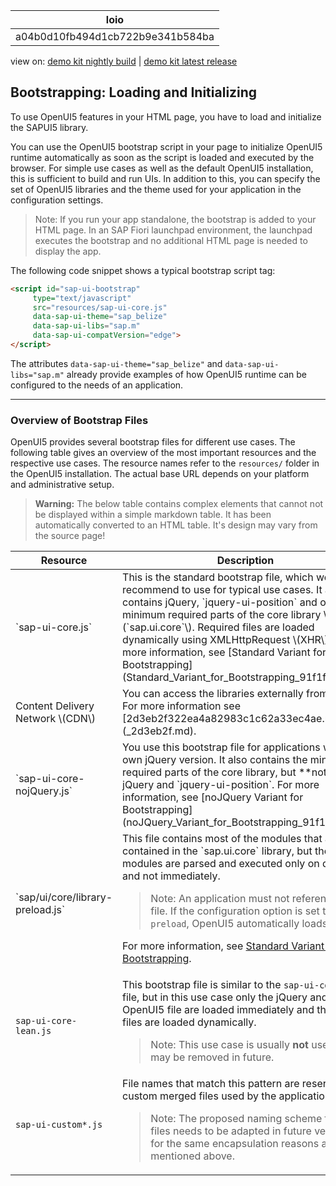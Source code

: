 <!-- loioa04b0d10fb494d1cb722b9e341b584ba -->

| loio |
| -----|
| a04b0d10fb494d1cb722b9e341b584ba |

<div id="loio">

view on: [demo kit nightly build](https://openui5nightly.hana.ondemand.com/#/topic/a04b0d10fb494d1cb722b9e341b584ba) | [demo kit latest release](https://openui5.hana.ondemand.com/#/topic/a04b0d10fb494d1cb722b9e341b584ba)</div>

## Bootstrapping: Loading and Initializing

To use OpenUI5 features in your HTML page, you have to load and initialize the SAPUI5 library.

You can use the OpenUI5 bootstrap script in your page to initialize OpenUI5 runtime automatically as soon as the script is loaded and executed by the browser. For simple use cases as well as the default OpenUI5 installation, this is sufficient to build and run UIs. In addition to this, you can specify the set of OpenUI5 libraries and the theme used for your application in the configuration settings.

> Note:
> If you run your app standalone, the bootstrap is added to your HTML page. In an SAP Fiori launchpad environment, the launchpad executes the bootstrap and no additional HTML page is needed to display the app.
> 
> 

The following code snippet shows a typical bootstrap script tag:

``` html
<script id="sap-ui-bootstrap" 
     type="text/javascript"
     src="resources/sap-ui-core.js"
     data-sap-ui-theme="sap_belize"
     data-sap-ui-libs="sap.m"
     data-sap-ui-compatVersion="edge">
</script>
```

The attributes `data-sap-ui-theme="sap_belize"` and `data-sap-ui-libs="sap.m"` already provide examples of how OpenUI5 runtime can be configured to the needs of an application.

***

### Overview of Bootstrap Files

OpenUI5 provides several bootstrap files for different use cases. The following table gives an overview of the most important resources and the respective use cases. The resource names refer to the `resources/` folder in the OpenUI5 installation. The actual base URL depends on your platform and administrative setup.

 > **Warning:** The below table contains complex elements that cannot not be displayed within a simple markdown table. It has been automatically converted to an HTML table. It's design may vary from the source page!

<table>
	<thead>
		<tr>
			<th>Resource</th>
			<th>Description</th>
		</tr>
	</thead>
	<tbody>
		<tr>
			<td>`sap-ui-core.js`</td>
			<td>This is the standard bootstrap file, which we recommend to use for typical use cases. It already contains jQuery, `jquery-ui-position` and only the minimum required parts of the core library \(`sap.ui.core`\). Required files are loaded dynamically using XMLHttpRequest \(XHR\). For more information, see [Standard Variant for Bootstrapping](Standard_Variant_for_Bootstrapping_91f1f45.md).</td>
		</tr>
		<tr>
			<td>Content Delivery Network \(CDN\)</td>
			<td>You can access the libraries externally from a CDN. For more information see [2d3eb2f322ea4a82983c1c62a33ec4ae.md](_2d3eb2f.md).</td>
		</tr>
		<tr>
			<td>`sap-ui-core-nojQuery.js`</td>
			<td>You use this bootstrap file for applications with their own jQuery version. It also contains the minimum required parts of the core library, but **not** jQuery and `jquery-ui-position`. For more information, see [noJQuery Variant for Bootstrapping](noJQuery_Variant_for_Bootstrapping_91f1dd0.md).</td>
		</tr>
		<tr>
			<td>`sap/ui/core/library-preload.js`</td>
			<td>This file contains most of the modules that are contained in the `sap.ui.core` library, but the modules are parsed and executed only on demand, and not immediately.

 > Note:
 > An application must not reference this file. If the configuration option is set to `preload`, OpenUI5 automatically loads the file.

 For more information, see [Standard Variant for Bootstrapping](Standard_Variant_for_Bootstrapping_91f1f45.md).</td>
		</tr>
		<tr>
			<td>`sap-ui-core-lean.js`</td>
			<td>This bootstrap file is similar to the `sap-ui-core.js` file, but in this use case only the jQuery and one OpenUI5 file are loaded immediately and the other files are loaded dynamically.

 > Note:
 > This use case is usually **not** used and may be removed in future.
			</td>
		</tr>
		<tr>
			<td>`sap-ui-custom*.js`</td>
			<td>File names that match this pattern are reserved for custom merged files used by the application.

 > Note:
 > The proposed naming scheme for these files needs to be adapted in future versions for the same encapsulation reasons as mentioned above.
			</td>
		</tr>
	</tbody>
</table>


